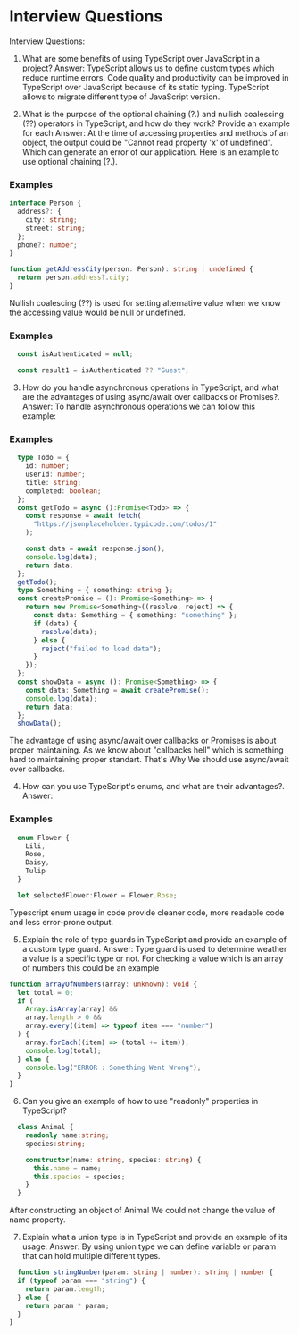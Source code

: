 
# Interview Questions

Interview Questions:

1. What are some benefits of using TypeScript over JavaScript in a project?
Answer: TypeScript allows us to define custom types which reduce runtime errors.
Code quality and productivity can be improved in TypeScript over JavaScript because of its static typing.
TypeScript allows to migrate different type of JavaScript version.


2. What is the purpose of the optional chaining (?.) and nullish coalescing (??) operators in TypeScript, and how do they work? Provide an example for each
Answer: At the time of accessing properties and methods of an object, the output could be "Cannot read property 'x' of undefined". Which can generate an error of our application.
Here is an example to use optional chaining (?.).

### Examples

```Typescript
interface Person {
  address?: {
    city: string;
    street: string;
  };
  phone?: number;
}

function getAddressCity(person: Person): string | undefined {
  return person.address?.city;
}
```

Nullish coalescing (??) is used for setting alternative value when we know the accessing value would be null or undefined.

###  Examples

``` Typescript
  const isAuthenticated = null;

  const result1 = isAuthenticated ?? "Guest";
```


3. How do you handle asynchronous operations in TypeScript, and what are the advantages of using async/await over callbacks or Promises?.
Answer: To handle asynchronous operations we can follow this example:

###  Examples

``` Typescript
  type Todo = {
    id: number;
    userId: number;
    title: string;
    completed: boolean;
  };
  const getTodo = async ():Promise<Todo> => {
    const response = await fetch(
      "https://jsonplaceholder.typicode.com/todos/1"
    );

    const data = await response.json();
    console.log(data);
    return data;
  };
  getTodo();
  type Something = { something: string };
  const createPromise = (): Promise<Something> => {
    return new Promise<Something>((resolve, reject) => {
      const data: Something = { something: "something" };
      if (data) {
        resolve(data);
      } else {
        reject("failed to load data");
      }
    });
  };
  const showData = async (): Promise<Something> => {
    const data: Something = await createPromise();
    console.log(data);
    return data;
  };
  showData();
```
The advantage of using async/await over callbacks or Promises is about proper maintaining.
As we know about "callbacks hell" which is something hard to maintaining proper standart.
That's Why We should use async/await over callbacks.

4. How can you use TypeScript's enums, and what are their advantages?.
Answer:
###  Examples

``` Typescript
  enum Flower {
    Lili,
    Rose,
    Daisy,
    Tulip
  }

  let selectedFlower:Flower = Flower.Rose;
```
Typescript enum usage in code provide cleaner code, more readable code and less error-prone output.

5. Explain the role of type guards in TypeScript and provide an example of a custom type guard.
Answer: Type guard is used to determine weather a value is a specific type or not.
For checking a value which is an array of numbers this could be an example

``` Typescript
function arrayOfNumbers(array: unknown): void {
  let total = 0;
  if (
    Array.isArray(array) &&
    array.length > 0 &&
    array.every((item) => typeof item === "number")
  ) {
    array.forEach((item) => (total += item));
    console.log(total);
  } else {
    console.log("ERROR : Something Went Wrong");
  }
}
```

6. Can you give an example of how to use "readonly" properties in TypeScript?

``` Typescript
  class Animal {
    readonly name:string;
    species:string;

    constructor(name: string, species: string) {
      this.name = name;
      this.species = species;
    }
  }
```
After constructing an object of Animal We could not change the value of name property.

7. Explain what a union type is in TypeScript and provide an example of its usage.
Answer: By using union type we can define variable or param that can hold multiple different types.

``` Typescript
  function stringNumber(param: string | number): string | number {
  if (typeof param === "string") {
    return param.length;
  } else {
    return param * param;
  }
}
```




